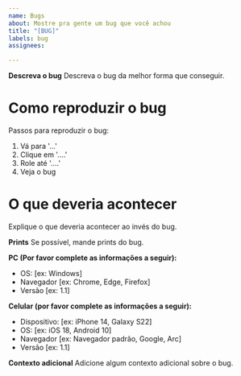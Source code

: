 ```yaml
---
name: Bugs
about: Mostre pra gente um bug que você achou
title: "[BUG]"
labels: bug
assignees: 

---
```


**Descreva o bug**
Descreva o bug da melhor forma que conseguir.

# Como reproduzir o bug
Passos para reproduzir o bug:
1. Vá para '...'
2. Clique em '....'
3. Role até '....'
4. Veja o bug

# O que deveria acontecer
Explique o que deveria acontecer ao invés do bug.

**Prints**
Se possível, mande prints do bug.

**PC (Por favor complete as informações a seguir):**
 - OS: [ex: Windows]
 - Navegador [ex: Chrome, Edge, Firefox]
 - Versão [ex: 1.1]

**Celular (por favor complete as informações a seguir):**
 - Dispositivo: [ex: iPhone 14, Galaxy S22]
 - OS: [ex: iOS 18, Android 10]
 - Navegador [ex: Navegador padrão, Google, Arc]
 - Versão [ex: 1.1]

**Contexto adicional**
Adicione algum contexto adicional sobre o bug.
